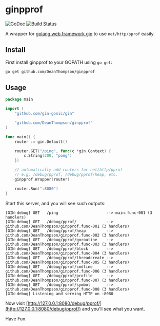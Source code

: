ginpprof
========

[![GoDoc](https://godoc.org/github.com/DeanThompson/ginpprof?status.svg)](https://godoc.org/github.com/DeanThompson/ginpprof)
[![Build
Status](https://travis-ci.org/DeanThompson/ginpprof.svg?branch=master)](https://travis-ci.org/DeanThompson/ginpprof)

A wrapper for [golang web framework gin](https://github.com/gin-gonic/gin) to use `net/http/pprof` easily.

## Install

First install ginpprof to your GOPATH using `go get`:

```sh
go get github.com/DeanThompson/ginpprof
```

## Usage

```go
package main

import (
	"github.com/gin-gonic/gin"

	"github.com/DeanThompson/ginpprof"
)

func main() {
	router := gin.Default()

	router.GET("/ping", func(c *gin.Context) {
		c.String(200, "pong")
	})

	// automatically add routers for net/http/pprof
	// e.g. /debug/pprof, /debug/pprof/heap, etc.
	ginpprof.Wrapper(router)

	router.Run(":8080")
}
```

Start this server, and you will see such outputs:

```text
[GIN-debug] GET   /ping                     --> main.func·001 (3 handlers)
[GIN-debug] GET   /debug/pprof/             --> github.com/DeanThompson/ginpprof.func·001 (3 handlers)
[GIN-debug] GET   /debug/pprof/heap         --> github.com/DeanThompson/ginpprof.func·002 (3 handlers)
[GIN-debug] GET   /debug/pprof/goroutine    --> github.com/DeanThompson/ginpprof.func·003 (3 handlers)
[GIN-debug] GET   /debug/pprof/block        --> github.com/DeanThompson/ginpprof.func·004 (3 handlers)
[GIN-debug] GET   /debug/pprof/threadcreate --> github.com/DeanThompson/ginpprof.func·005 (3 handlers)
[GIN-debug] GET   /debug/pprof/cmdline      --> github.com/DeanThompson/ginpprof.func·006 (3 handlers)
[GIN-debug] GET   /debug/pprof/profile      --> github.com/DeanThompson/ginpprof.func·007 (3 handlers)
[GIN-debug] GET   /debug/pprof/symbol       --> github.com/DeanThompson/ginpprof.func·008 (3 handlers)
[GIN-debug] Listening and serving HTTP on :8080
```

Now visit [http://127.0.0.1:8080/debug/pprof/](http://127.0.0.1:8080/debug/pprof/) and you'll see what you want.

Have Fun.
